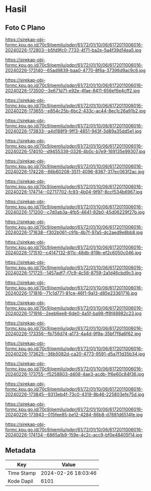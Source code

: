 # Hasil

## Foto C Plano

https://sirekap-obj-formc.kpu.go.id/70c9/pemilu/pdpr/61/72/01/10/06/6172011006016-20240226-172803--b5fd9fc0-7733-4f71-ba2e-5a4f39d14ea5.jpg

https://sirekap-obj-formc.kpu.go.id/70c9/pemilu/pdpr/61/72/01/10/06/6172011006016-20240226-173140--65ad9839-baa0-4770-8f6a-37396d9ac9c6.jpg

https://sirekap-obj-formc.kpu.go.id/70c9/pemilu/pdpr/61/72/01/10/06/6172011006016-20240226-173500--3e671d71-e92e-4fae-8411-656ef6e4cff2.jpg

https://sirekap-obj-formc.kpu.go.id/70c9/pemilu/pdpr/61/72/01/10/06/6172011006016-20240226-173655--e854c25b-6bc2-433c-ac44-8ec1c26a91b2.jpg

https://sirekap-obj-formc.kpu.go.id/70c9/pemilu/pdpr/61/72/01/10/06/6172011006016-20240226-173833--a4d188f9-9ff3-4851-943f-3d89a35dd5e1.jpg

https://sirekap-obj-formc.kpu.go.id/70c9/pemilu/pdpr/61/72/01/10/06/6172011006016-20240226-174010--d9455339-0326-4b0c-b7e9-169135e99307.jpg

https://sirekap-obj-formc.kpu.go.id/70c9/pemilu/pdpr/61/72/01/10/06/6172011006016-20240226-174226--66b60208-3511-4096-8367-317ec063f2ac.jpg

https://sirekap-obj-formc.kpu.go.id/70c9/pemilu/pdpr/61/72/01/10/06/6172011006016-20240226-174714--02717702-fc93-4b04-9f97-8ccf534b6967.jpg

https://sirekap-obj-formc.kpu.go.id/70c9/pemilu/pdpr/61/72/01/10/06/6172011006016-20240226-171200--c7d0ab3a-4fb5-4641-82b0-45d06229f27b.jpg

https://sirekap-obj-formc.kpu.go.id/70c9/pemilu/pdpr/61/72/01/10/06/6172011006016-20240226-171638--f302b061-c91b-4b7f-97a5-dc2aed9e8bb8.jpg

https://sirekap-obj-formc.kpu.go.id/70c9/pemilu/pdpr/61/72/01/10/06/6172011006016-20240226-171510--c4147132-811c-48db-819b-ef2c6050c046.jpg

https://sirekap-obj-formc.kpu.go.id/70c9/pemilu/pdpr/61/72/01/10/06/6172011006016-20240226-171725--1457adf7-f7c9-4c56-8759-2a1d46cbd9c3.jpg

https://sirekap-obj-formc.kpu.go.id/70c9/pemilu/pdpr/61/72/01/10/06/6172011006016-20240226-171816--71c1d771-81ce-46f1-9a13-d85e23361716.jpg

https://sirekap-obj-formc.kpu.go.id/70c9/pemilu/pdpr/61/72/01/10/06/6172011006016-20240226-171916--2eeb6ee8-6de0-4a5f-ba98-ff8f48982c23.jpg

https://sirekap-obj-formc.kpu.go.id/70c9/pemilu/pdpr/61/72/01/10/06/6172011006016-20240226-173356--fb756d74-a173-4a4d-9f9a-35bf7f8a6f62.jpg

https://sirekap-obj-formc.kpu.go.id/70c9/pemilu/pdpr/61/72/01/10/06/6172011006016-20240226-173625--36b5082d-ca20-4773-9591-d5a7f1d35b34.jpg

https://sirekap-obj-formc.kpu.go.id/70c9/pemilu/pdpr/61/72/01/10/06/6172011006016-20240226-173755--f5258803-d408-4ae3-acdb-1f6e60c84f36.jpg

https://sirekap-obj-formc.kpu.go.id/70c9/pemilu/pdpr/61/72/01/10/06/6172011006016-20240226-173845--9313eb4f-73c0-4319-8b46-225803efe75d.jpg

https://sirekap-obj-formc.kpu.go.id/70c9/pemilu/pdpr/61/72/01/10/06/6172011006016-20240226-173943--015fee85-be12-4284-86b8-d7881d6514fe.jpg

https://sirekap-obj-formc.kpu.go.id/70c9/pemilu/pdpr/61/72/01/10/06/6172011006016-20240226-174134--6865a1b9-159e-4c2c-acc9-bf0e48405f14.jpg


## Metadata

| Key        | Value               |
| ---------- | ------------------- |
| Time Stamp | 2024-02-26 18:03:46 |
| Kode Dapil | 6101                |



